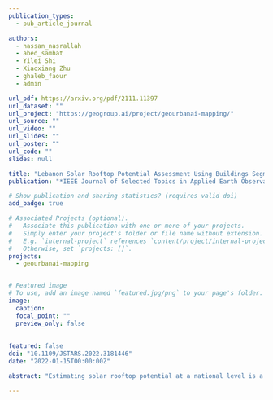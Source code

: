 ```yaml
---
publication_types:
  - pub_article_journal

authors:
  - hassan_nasrallah
  - abed_samhat
  - Yilei Shi
  - Xiaoxiang Zhu
  - ghaleb_faour
  - admin

url_pdf: https://arxiv.org/pdf/2111.11397
url_dataset: ""
url_project: "https://geogroup.ai/project/geourbanai-mapping/"
url_source: ""
url_video: ""
url_slides: ""
url_poster: ""
url_code: ""
slides: null

title: "Lebanon Solar Rooftop Potential Assessment Using Buildings Segmentation From Aerial Images"
publication: "*IEEE Journal of Selected Topics in Applied Earth Observations and Remote Sensing*"

# Show publication and sharing statistics? (requires valid doi)
add_badge: true

# Associated Projects (optional).
#   Associate this publication with one or more of your projects.
#   Simply enter your project's folder or file name without extension.
#   E.g. `internal-project` references `content/project/internal-project/index.md`.
#   Otherwise, set `projects: []`.
projects:
  - geourbanai-mapping


# Featured image
# To use, add an image named `featured.jpg/png` to your page's folder. 
image:
  caption:
  focal_point: ""
  preview_only: false
  
  
featured: false
doi: "10.1109/JSTARS.2022.3181446"
date: "2022-01-15T00:00:00Z"

abstract: "Estimating solar rooftop potential at a national level is a fundamental building block for every country to utilize solar power efficiently. Solar rooftop potential assessment relies on several features such as building geometry, location, and surrounding facilities. Hence, national-level approximations that do not take these factors into deep consideration are often inaccurate. This paper introduces Lebanon's first comprehensive footprint and solar rooftop potential maps using deep learning-based instance segmentation to extract buildings' footprints from satellite images. A photovoltaic panels placement algorithm that considers the morphology of each roof is proposed. We show that the average rooftop's solar potential can fulfill the yearly electric needs of a single-family residence while using only 5% of the roof surface. The usage of 50% of a residential apartment rooftop area would achieve energy security for up to 8 households. We also compute the average and total solar rooftop potential per district to localize regions corresponding to the highest and lowest solar rooftop potential yield. Factors such as size, ground coverage ratio and PV_out are carefully investigated for each district. Baalbeck district yielded the highest total solar rooftop potential despite its low built-up area. While, Beirut capital city has the highest average solar rooftop potential due to its extremely populated urban nature. Reported results and analysis reveal solar rooftop potential urban patterns and provides policymakers and key stakeholders with tangible insights. Lebanon's total solar rooftop potential is about 28.1 TWh/year, two times larger than the national energy consumption in 2019."

---
```

